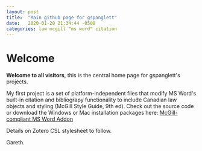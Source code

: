 ```yaml
---
layout: post
title:  "Main github page for gspanglett"
date:   2020-01-20 21:34:44 -0500
categories: law mcgill "ms word" citation
---
```


# Welcome

**Welcome to all visitors**, this is the central home page for gspanglett's projects.

My first project is a set of platform-independent files that modify MS Word's built-in citation and bibliograpy functionality to include Canadian law objects and styling (McGill Style Guide, 9th ed).  Check out the source code or download the Windows or Mac installation packages here: [McGill-compliant MS Word Addon][word-addon] 

[word-addon]:   https://github.com/gspanglett/McGillBibliographyStylesheet

Details on Zotero CSL stylesheet to follow.

Gareth.

